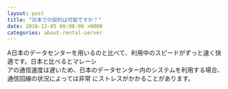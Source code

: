 ```yaml
---
layout: post
title: "日本での契約は可能ですか？"
date: 2016-12-05 00:00:00 +0000
categories: about-rental-server
---
```

A日本のデータセンターを用いるのと比べて、利用中のスピードがずっと速く快適です。日本と比べるとマレーシ<br>
アの通信速度は遅いため、日本のデータセンター内のシステムを利用する場合、通信回線の状況によっては非常 にストレスがかかることがあります。